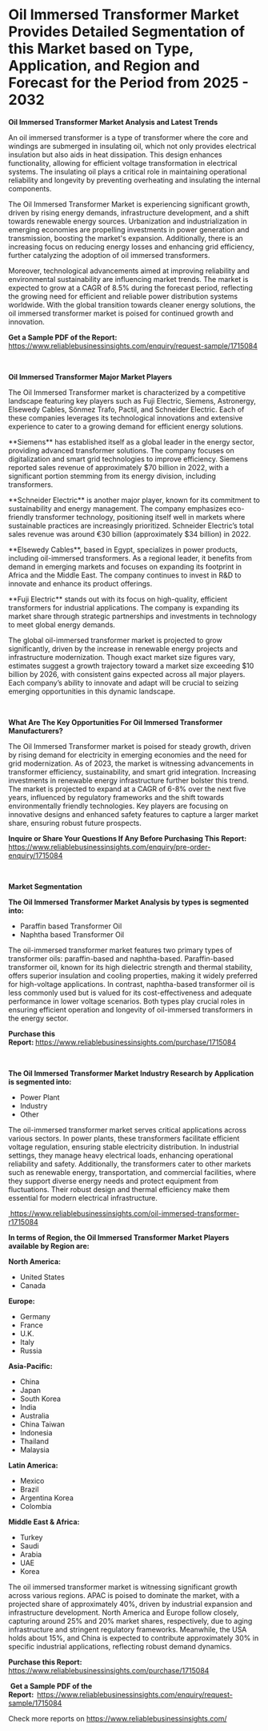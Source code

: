 <p><h1>Oil Immersed Transformer Market Provides Detailed Segmentation of this Market based on Type, Application, and Region and Forecast for the Period from 2025 - 2032</h1></p><p><strong>Oil Immersed Transformer Market Analysis and Latest Trends</strong></p>
<p><p>An oil immersed transformer is a type of transformer where the core and windings are submerged in insulating oil, which not only provides electrical insulation but also aids in heat dissipation. This design enhances functionality, allowing for efficient voltage transformation in electrical systems. The insulating oil plays a critical role in maintaining operational reliability and longevity by preventing overheating and insulating the internal components.</p><p>The Oil Immersed Transformer Market is experiencing significant growth, driven by rising energy demands, infrastructure development, and a shift towards renewable energy sources. Urbanization and industrialization in emerging economies are propelling investments in power generation and transmission, boosting the market's expansion. Additionally, there is an increasing focus on reducing energy losses and enhancing grid efficiency, further catalyzing the adoption of oil immersed transformers.</p><p>Moreover, technological advancements aimed at improving reliability and environmental sustainability are influencing market trends. The market is expected to grow at a CAGR of 8.5% during the forecast period, reflecting the growing need for efficient and reliable power distribution systems worldwide. With the global transition towards cleaner energy solutions, the oil immersed transformer market is poised for continued growth and innovation.</p></p>
<p><strong>Get a Sample PDF of the Report:&nbsp;</strong> <a href="https://www.reliablebusinessinsights.com/enquiry/request-sample/1715084?utm_campaign=3439&utm_medium=2&utm_source=Github&utm_content=ia&utm_term=08042025&utm_id=oil-immersed-transformer">https://www.reliablebusinessinsights.com/enquiry/request-sample/1715084</a></p>
<p>&nbsp;</p>
<p><strong>Oil Immersed Transformer Major Market Players</strong></p>
<p><p>The Oil Immersed Transformer market is characterized by a competitive landscape featuring key players such as Fuji Electric, Siemens, Astronergy, Elsewedy Cables, Sönmez Trafo, Pactil, and Schneider Electric. Each of these companies leverages its technological innovations and extensive experience to cater to a growing demand for efficient energy solutions.</p><p>**Siemens** has established itself as a global leader in the energy sector, providing advanced transformer solutions. The company focuses on digitalization and smart grid technologies to improve efficiency. Siemens reported sales revenue of approximately $70 billion in 2022, with a significant portion stemming from its energy division, including transformers.</p><p>**Schneider Electric** is another major player, known for its commitment to sustainability and energy management. The company emphasizes eco-friendly transformer technology, positioning itself well in markets where sustainable practices are increasingly prioritized. Schneider Electric’s total sales revenue was around €30 billion (approximately $34 billion) in 2022.</p><p>**Elsewedy Cables**, based in Egypt, specializes in power products, including oil-immersed transformers. As a regional leader, it benefits from demand in emerging markets and focuses on expanding its footprint in Africa and the Middle East. The company continues to invest in R&D to innovate and enhance its product offerings.</p><p>**Fuji Electric** stands out with its focus on high-quality, efficient transformers for industrial applications. The company is expanding its market share through strategic partnerships and investments in technology to meet global energy demands.</p><p>The global oil-immersed transformer market is projected to grow significantly, driven by the increase in renewable energy projects and infrastructure modernization. Though exact market size figures vary, estimates suggest a growth trajectory toward a market size exceeding $10 billion by 2026, with consistent gains expected across all major players. Each company’s ability to innovate and adapt will be crucial to seizing emerging opportunities in this dynamic landscape.</p></p>
<p>&nbsp;</p>
<p><strong>What Are The Key Opportunities For Oil Immersed Transformer Manufacturers?</strong></p>
<p><p>The Oil Immersed Transformer market is poised for steady growth, driven by rising demand for electricity in emerging economies and the need for grid modernization. As of 2023, the market is witnessing advancements in transformer efficiency, sustainability, and smart grid integration. Increasing investments in renewable energy infrastructure further bolster this trend. The market is projected to expand at a CAGR of 6-8% over the next five years, influenced by regulatory frameworks and the shift towards environmentally friendly technologies. Key players are focusing on innovative designs and enhanced safety features to capture a larger market share, ensuring robust future prospects.</p></p>
<p><strong>Inquire or Share Your Questions If Any Before Purchasing This Report:</strong> <a href="https://www.reliablebusinessinsights.com/enquiry/pre-order-enquiry/1715084?utm_campaign=3439&utm_medium=2&utm_source=Github&utm_content=ia&utm_term=08042025&utm_id=oil-immersed-transformer">https://www.reliablebusinessinsights.com/enquiry/pre-order-enquiry/1715084</a></p>
<p>&nbsp;</p>
<p><strong>Market Segmentation</strong></p>
<p><strong>The Oil Immersed Transformer Market Analysis by types is segmented into:</strong></p>
<p><ul><li>Paraffin based Transformer Oil</li><li>Naphtha based Transformer Oil</li></ul></p>
<p><p>The oil-immersed transformer market features two primary types of transformer oils: paraffin-based and naphtha-based. Paraffin-based transformer oil, known for its high dielectric strength and thermal stability, offers superior insulation and cooling properties, making it widely preferred for high-voltage applications. In contrast, naphtha-based transformer oil is less commonly used but is valued for its cost-effectiveness and adequate performance in lower voltage scenarios. Both types play crucial roles in ensuring efficient operation and longevity of oil-immersed transformers in the energy sector.</p></p>
<p><strong>Purchase this Report:&nbsp;</strong><a href="https://www.reliablebusinessinsights.com/purchase/1715084?utm_campaign=3439&utm_medium=2&utm_source=Github&utm_content=ia&utm_term=08042025&utm_id=oil-immersed-transformer">https://www.reliablebusinessinsights.com/purchase/1715084</a></p>
<p>&nbsp;</p>
<p><strong>The Oil Immersed Transformer Market Industry Research by Application is segmented into:</strong></p>
<p><ul><li>Power Plant</li><li>Industry</li><li>Other</li></ul></p>
<p><p>The oil-immersed transformer market serves critical applications across various sectors. In power plants, these transformers facilitate efficient voltage regulation, ensuring stable electricity distribution. In industrial settings, they manage heavy electrical loads, enhancing operational reliability and safety. Additionally, the transformers cater to other markets such as renewable energy, transportation, and commercial facilities, where they support diverse energy needs and protect equipment from fluctuations. Their robust design and thermal efficiency make them essential for modern electrical infrastructure.</p></p>
<p><a href="https://www.reliablebusinessinsights.com/oil-immersed-transformer-r1715084?utm_campaign=3439&utm_medium=2&utm_source=Github&utm_content=ia&utm_term=08042025&utm_id=oil-immersed-transformer">&nbsp;https://www.reliablebusinessinsights.com/oil-immersed-transformer-r1715084</a></p>
<p><strong>In terms of Region, the Oil Immersed Transformer Market Players available by Region are:</strong></p>
<p>
    <p> <strong> North America: </strong>
        <ul>
            <li>United States</li>
            <li>Canada</li>
        </ul>
        </p> 
    <p> <strong> Europe: </strong>
        <ul>
            <li>Germany</li>
            <li>France</li>
            <li>U.K.</li>
            <li>Italy</li>
            <li>Russia</li>
        </ul>
        </p> 
    <p> <strong> Asia-Pacific: </strong>
        <ul>
            <li>China</li>
            <li>Japan</li>
            <li>South Korea</li>
            <li>India</li>
            <li>Australia</li>
            <li>China Taiwan</li>
            <li>Indonesia</li>
            <li>Thailand</li>
            <li>Malaysia</li>
        </ul>
        </p> 
    <p> <strong> Latin America: </strong>
        <ul>
            <li>Mexico</li>
            <li>Brazil</li>
            <li>Argentina Korea</li>
            <li>Colombia</li>
        </ul>
        </p> 
    <p> <strong> Middle East & Africa: </strong>
        <ul>
            <li>Turkey</li>
            <li>Saudi</li>
            <li>Arabia</li>
            <li>UAE</li>
            <li>Korea</li>
        </ul>
    </p>
    </p>
<p><p>The oil immersed transformer market is witnessing significant growth across various regions. APAC is poised to dominate the market, with a projected share of approximately 40%, driven by industrial expansion and infrastructure development. North America and Europe follow closely, capturing around 25% and 20% market shares, respectively, due to aging infrastructure and stringent regulatory frameworks. Meanwhile, the USA holds about 15%, and China is expected to contribute approximately 30% in specific industrial applications, reflecting robust demand dynamics.</p></p>
<p><strong>Purchase this Report: </strong><a href="https://www.reliablebusinessinsights.com/purchase/1715084?utm_campaign=3439&utm_medium=2&utm_source=Github&utm_content=ia&utm_term=08042025&utm_id=oil-immersed-transformer">https://www.reliablebusinessinsights.com/purchase/1715084</a></p>
<p>&nbsp;<strong>Get a Sample PDF of the Report:&nbsp;&nbsp;</strong><a href="https://www.reliablebusinessinsights.com/enquiry/request-sample/1715084?utm_campaign=3439&utm_medium=2&utm_source=Github&utm_content=ia&utm_term=08042025&utm_id=oil-immersed-transformer">https://www.reliablebusinessinsights.com/enquiry/request-sample/1715084</a></p>
<p><strong></strong></p>
<p>Check more reports on <a href="https://www.reliablebusinessinsights.com/?utm_campaign=3439&utm_medium=2&utm_source=Github&utm_content=ia&utm_term=08042025&utm_id=oil-immersed-transformer">https://www.reliablebusinessinsights.com/</a></p>